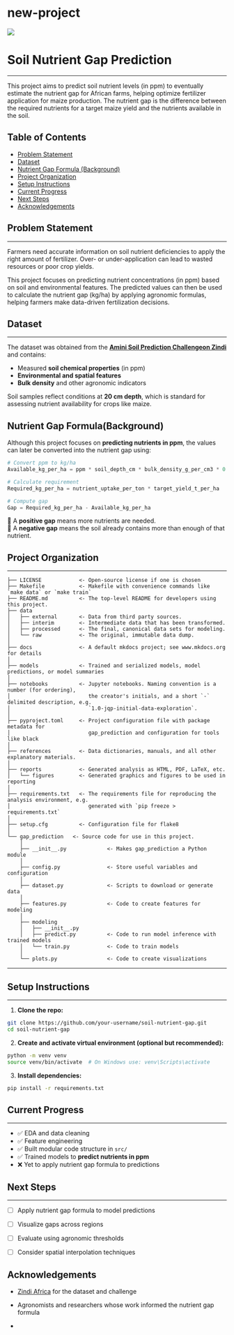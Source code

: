 # new-project

<a target="_blank" href="https://cookiecutter-data-science.drivendata.org/">
    <img src="https://img.shields.io/badge/CCDS-Project%20template-328F97?logo=cookiecutter" />
</a>

# Soil Nutrient Gap Prediction
---
 
This project aims to predict soil nutrient levels (in ppm) to eventually estimate the nutrient gap for African farms, helping optimize fertilizer application for maize production. The nutrient gap is the difference between the required nutrients for a target maize yield and the nutrients available in the soil.
## Table of Contents
- [Problem Statement](#problem-statement)
- [Dataset](#dataset)
- [Nutrient Gap Formula (Background)](#nutrient-gap-formulabackground)
- [Project Organization](#project-organization)
- [Setup Instructions](#setup-instructions)
- [Current Progress](#current-progress)
- [Next Steps](#next-steps)
- [Acknowledgements](#acknowledgements)
  
## Problem Statement
---
Farmers need accurate information on soil nutrient deficiencies to apply the right amount of fertilizer. Over- or under-application can lead to wasted resources or poor crop yields.

This project focuses on predicting nutrient concentrations (in ppm) based on soil and environmental features. The predicted values can then be used to calculate the nutrient gap (kg/ha) by applying agronomic formulas, helping farmers make data-driven fertilization decisions.


## Dataset
---
The dataset was obtained from the **[Amini Soil Prediction Challengeon Zindi]([https://zindi.africa/](https://zindi.africa/competitions/amini-soil-prediction-challenge))** and contains:

- Measured **soil chemical properties** (in ppm)
- **Environmental and spatial features**
- **Bulk density** and other agronomic indicators

 Soil samples reflect conditions at **20 cm depth**, which is standard for assessing nutrient availability for crops like maize.


## Nutrient Gap Formula(Background)

Although this project focuses on **predicting nutrients in ppm**, the values can later be converted into the nutrient gap using:

```python
# Convert ppm to kg/ha
Available_kg_per_ha = ppm * soil_depth_cm * bulk_density_g_per_cm3 * 0.1

# Calculate requirement
Required_kg_per_ha = nutrient_uptake_per_ton * target_yield_t_per_ha

# Compute gap
Gap = Required_kg_per_ha - Available_kg_per_ha
```

🔸 A **positive gap** means more nutrients are needed.  
🔸 A **negative gap** means the soil already contains more than enough of that nutrient.



## Project Organization
---

```
├── LICENSE            <- Open-source license if one is chosen
├── Makefile           <- Makefile with convenience commands like `make data` or `make train`
├── README.md          <- The top-level README for developers using this project.
├── data
│   ├── external       <- Data from third party sources.
│   ├── interim        <- Intermediate data that has been transformed.
│   ├── processed      <- The final, canonical data sets for modeling.
│   └── raw            <- The original, immutable data dump.
│
├── docs               <- A default mkdocs project; see www.mkdocs.org for details
│
├── models             <- Trained and serialized models, model predictions, or model summaries
│
├── notebooks          <- Jupyter notebooks. Naming convention is a number (for ordering),
│                         the creator's initials, and a short `-` delimited description, e.g.
│                         `1.0-jqp-initial-data-exploration`.
│
├── pyproject.toml     <- Project configuration file with package metadata for 
│                         gap_prediction and configuration for tools like black
│
├── references         <- Data dictionaries, manuals, and all other explanatory materials.
│
├── reports            <- Generated analysis as HTML, PDF, LaTeX, etc.
│   └── figures        <- Generated graphics and figures to be used in reporting
│
├── requirements.txt   <- The requirements file for reproducing the analysis environment, e.g.
│                         generated with `pip freeze > requirements.txt`
│
├── setup.cfg          <- Configuration file for flake8
│
└── gap_prediction   <- Source code for use in this project.
    │
    ├── __init__.py             <- Makes gap_prediction a Python module
    │
    ├── config.py               <- Store useful variables and configuration
    │
    ├── dataset.py              <- Scripts to download or generate data
    │
    ├── features.py             <- Code to create features for modeling
    │
    ├── modeling                
    │   ├── __init__.py 
    │   ├── predict.py          <- Code to run model inference with trained models          
    │   └── train.py            <- Code to train models
    │
    └── plots.py                <- Code to create visualizations
```

--------



## Setup Instructions
---

1. **Clone the repo:**

```bash
git clone https://github.com/your-username/soil-nutrient-gap.git
cd soil-nutrient-gap
```

2. **Create and activate virtual environment (optional but recommended):**

```bash
python -m venv venv
source venv/bin/activate  # On Windows use: venv\Scripts\activate
```

3. **Install dependencies:**

```bash
pip install -r requirements.txt
```



##  Current Progress
---

- ✅ EDA and data cleaning
- ✅ Feature engineering
- ✅ Built modular code structure in `src/`
- ✅ Trained models to **predict nutrients in ppm**
- ❌ Yet to apply nutrient gap formula to predictions



##  Next Steps
---

- [ ] Apply nutrient gap formula to model predictions
- [ ] Visualize gaps across regions
- [ ] Evaluate using agronomic thresholds
- [ ] Consider spatial interpolation techniques



##  Acknowledgements

- [Zindi Africa](https://zindi.africa/) for the dataset and challenge
- Agronomists and researchers whose work informed the nutrient gap formula

-


